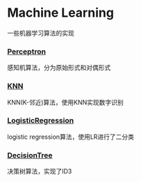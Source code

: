 # Machine Learning

一些机器学习算法的实现

### [Perceptron](https://github.com/yangliu0/MachineLearning/tree/master/Perceptron "Perceptron")

感知机算法，分为原始形式和对偶形式

### [KNN](https://github.com/yangliu0/MachineLearning/tree/master/KNN)

KNN(K-邻近)算法，使用KNN实现数字识别

### [LogisticRegression](https://github.com/yangliu0/MachineLearning/tree/master/LogisticRegression)

logistic regression算法，使用LR进行了二分类

### [DecisionTree](https://github.com/yangliu0/MachineLearning/tree/master/DecisionTree)
决策树算法，实现了ID3

